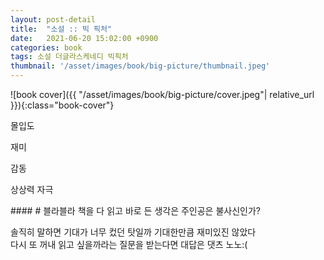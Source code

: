 ```yaml
---
layout: post-detail
title:  "소설 :: 빅 픽처"
date:   2021-06-20 15:02:00 +0900
categories: book
tags: 소설 더글라스케네디 빅픽처
thumbnail: '/asset/images/book/big-picture/thumbnail.jpeg'
---
```


<div markdown="1" class="text-center">
![book cover]({{ "/asset/images/book/big-picture/cover.jpeg"| relative_url }}){:class="book-cover"}
</div>

<div class="book-evaluation-wrapper mt-2">
    <p class="title">몰입도</p> 
    <div class="rating-container">
        <i class="icon rating full"></i>
        <i class="icon rating full"></i>
        <i class="icon rating full"></i>
        <i class="icon rating"></i>
        <i class="icon rating"></i>
    </div>
</div>
<div class="book-evaluation-wrapper">
    <p class="title">재미</p> 
    <div class="rating-container">
        <i class="icon rating full"></i>
        <i class="icon rating full"></i>
        <i class="icon rating full"></i>
        <i class="icon rating"></i>
        <i class="icon rating"></i>
    </div>
</div>
<div class="book-evaluation-wrapper">
    <p class="title">감동</p> 
    <div class="rating-container">
        <i class="icon rating full"></i>
        <i class="icon rating full"></i>
        <i class="icon rating"></i>
        <i class="icon rating"></i>
        <i class="icon rating"></i>
    </div>
</div>
<div class="book-evaluation-wrapper">
    <p class="title">상상력 자극</p> 
    <div class="rating-container">
        <i class="icon rating full"></i>
        <i class="icon rating full"></i>
        <i class="icon rating full"></i>
        <i class="icon rating"></i>
        <i class="icon rating"></i>
    </div>
</div>


<div markdown="1" class="d-flex justify-center mt-3">
<div markdown="1">
#### # 블라블라   
책을 다 읽고 바로 든 생각은 주인공은 불사신인가?

    
솔직히 말하면 기대가 너무 컸던 탓일까 기대한만큼 재미있진 않았다   
다시 또 꺼내 읽고 싶을까라는 질문을 받는다면 대답은 댓츠 노노:(
</div>
</div>

